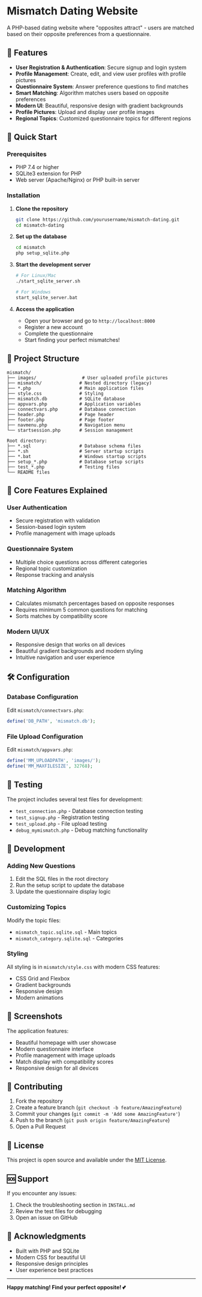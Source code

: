 # Mismatch Dating Website

A PHP-based dating website where "opposites attract" - users are matched based on their opposite preferences from a questionnaire.

## 🌟 Features

- **User Registration & Authentication**: Secure signup and login system
- **Profile Management**: Create, edit, and view user profiles with profile pictures
- **Questionnaire System**: Answer preference questions to find matches
- **Smart Matching**: Algorithm matches users based on opposite preferences
- **Modern UI**: Beautiful, responsive design with gradient backgrounds
- **Profile Pictures**: Upload and display user profile images
- **Regional Topics**: Customized questionnaire topics for different regions

## 🚀 Quick Start

### Prerequisites
- PHP 7.4 or higher
- SQLite3 extension for PHP
- Web server (Apache/Nginx) or PHP built-in server

### Installation

1. **Clone the repository**
   ```bash
   git clone https://github.com/yourusername/mismatch-dating.git
   cd mismatch-dating
   ```

2. **Set up the database**
   ```bash
   cd mismatch
   php setup_sqlite.php
   ```

3. **Start the development server**
   ```bash
   # For Linux/Mac
   ./start_sqlite_server.sh
   
   # For Windows
   start_sqlite_server.bat
   ```

4. **Access the application**
   - Open your browser and go to `http://localhost:8000`
   - Register a new account
   - Complete the questionnaire
   - Start finding your perfect mismatches!

## 📁 Project Structure

```
mismatch/
├── images/                 # User uploaded profile pictures
├── mismatch/              # Nested directory (legacy)
├── *.php                  # Main application files
├── style.css              # Styling
├── mismatch.db            # SQLite database
├── appvars.php            # Application variables
├── connectvars.php        # Database connection
├── header.php             # Page header
├── footer.php             # Page footer
├── navmenu.php            # Navigation menu
└── startsession.php       # Session management

Root directory:
├── *.sql                  # Database schema files
├── *.sh                   # Server startup scripts
├── *.bat                  # Windows startup scripts
├── setup_*.php            # Database setup scripts
├── test_*.php             # Testing files
└── README files
```

## 🎯 Core Features Explained

### User Authentication
- Secure registration with validation
- Session-based login system
- Profile management with image uploads

### Questionnaire System
- Multiple choice questions across different categories
- Regional topic customization
- Response tracking and analysis

### Matching Algorithm
- Calculates mismatch percentages based on opposite responses
- Requires minimum 5 common questions for matching
- Sorts matches by compatibility score

### Modern UI/UX
- Responsive design that works on all devices
- Beautiful gradient backgrounds and modern styling
- Intuitive navigation and user experience

## 🛠️ Configuration

### Database Configuration
Edit `mismatch/connectvars.php`:
```php
define('DB_PATH', 'mismatch.db');
```

### File Upload Configuration
Edit `mismatch/appvars.php`:
```php
define('MM_UPLOADPATH', 'images/');
define('MM_MAXFILESIZE', 32768);
```

## 🧪 Testing

The project includes several test files for development:
- `test_connection.php` - Database connection testing
- `test_signup.php` - Registration testing
- `test_upload.php` - File upload testing
- `debug_mymismatch.php` - Debug matching functionality

## 🔧 Development

### Adding New Questions
1. Edit the SQL files in the root directory
2. Run the setup script to update the database
3. Update the questionnaire display logic

### Customizing Topics
Modify the topic files:
- `mismatch_topic.sqlite.sql` - Main topics
- `mismatch_category.sqlite.sql` - Categories

### Styling
All styling is in `mismatch/style.css` with modern CSS features:
- CSS Grid and Flexbox
- Gradient backgrounds
- Responsive design
- Modern animations

## 📸 Screenshots

The application features:
- Beautiful homepage with user showcase
- Modern questionnaire interface
- Profile management with image uploads
- Match display with compatibility scores
- Responsive design for all devices

## 🤝 Contributing

1. Fork the repository
2. Create a feature branch (`git checkout -b feature/AmazingFeature`)
3. Commit your changes (`git commit -m 'Add some AmazingFeature'`)
4. Push to the branch (`git push origin feature/AmazingFeature`)
5. Open a Pull Request

## 📝 License

This project is open source and available under the [MIT License](LICENSE).

## 🆘 Support

If you encounter any issues:
1. Check the troubleshooting section in `INSTALL.md`
2. Review the test files for debugging
3. Open an issue on GitHub

## 🎉 Acknowledgments

- Built with PHP and SQLite
- Modern CSS for beautiful UI
- Responsive design principles
- User experience best practices

---

**Happy matching! Find your perfect opposite! 💕** 